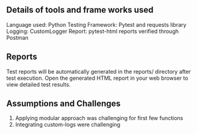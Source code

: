 ##	Details of tools and frame works used
Language used: Python
Testing Framework: Pytest and requests library
Logging: CustomLogger
Report: pytest-html reports
verified through Postman

## Reports
Test reports will be automatically generated in the reports/ directory after test execution.
Open the generated HTML report in your web browser to view detailed test results.

## Assumptions and Challenges
1. Applying modular approach was challenging for first few functions
2. Integrating custom-logs were challenging